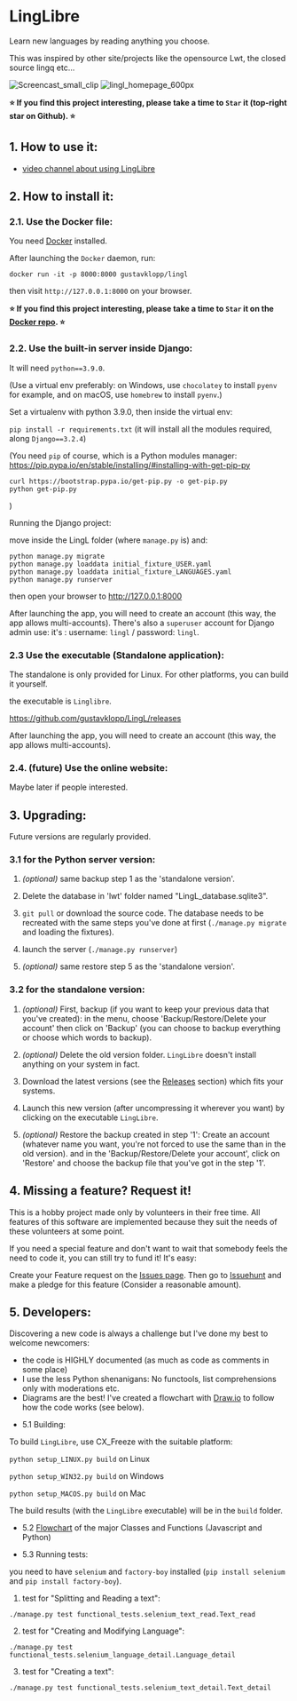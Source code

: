 # LingLibre
Learn new languages by reading anything you choose.

This was inspired by other site/projects like the opensource Lwt, the closed source lingq etc...

![Screencast_small_clip](https://user-images.githubusercontent.com/6438275/121800774-05a50a80-cc34-11eb-825a-37145f2e4461.gif)
![lingl_homepage_600px](https://user-images.githubusercontent.com/6438275/116420494-4d1b3700-a83e-11eb-9570-ef473cba9777.png)

**:star: If you find this project interesting, please take a time to `Star` it (top-right star on Github). :star:**

## 1. How to use it:

- [video channel about using LingLibre](https://tube.tchncs.de/video-channels/linglibre/videos)

## 2. How to install it:

### 2.1. Use the Docker file:

You need [Docker](https://www.docker.com/) installed.

After launching the `Docker` daemon, run:

`docker run -it -p 8000:8000 gustavklopp/lingl`

then visit `http://127.0.0.1:8000` on your browser.

**:star: If you find this project interesting, please take a time to `Star` it on the [Docker repo](https://hub.docker.com/r/gustavklopp/lingl). :star:**

### 2.2. Use the built-in server inside Django:

It will need `python==3.9.0`.

(Use a virtual env preferably: on Windows, use `chocolatey` to install `pyenv` for example, and on macOS, use `homebrew` to install `pyenv`.)

Set a virtualenv with python 3.9.0, then inside the virtual env:

`pip install -r requirements.txt` (it will install all the modules required, along `Django==3.2.4`)

(You need `pip` of course, which is a Python modules manager:
https://pip.pypa.io/en/stable/installing/#installing-with-get-pip-py
```
curl https://bootstrap.pypa.io/get-pip.py -o get-pip.py
python get-pip.py
```
)

Running the Django project:

move inside the LingL folder (where `manage.py` is) and:
	
```
python manage.py migrate
python manage.py loaddata initial_fixture_USER.yaml
python manage.py loaddata initial_fixture_LANGUAGES.yaml
python manage.py runserver
```
then open your browser to <http://127.0.0.1:8000>

After launching the app, you will need to create an account (this way, the app allows multi-accounts).
There's also a `superuser` account for Django admin use: it's : username: `lingl` / password: `lingl`.

### 2.3 Use the executable (Standalone application):

The standalone is only provided for Linux. For other platforms, you can build it yourself.

the executable is `Linglibre`.

<https://github.com/gustavklopp/LingL/releases>

After launching the app, you will need to create an account (this way, the app allows multi-accounts).

### 2.4. (future) Use the online website:
Maybe later if people interested.

## 3. Upgrading:

Future versions are regularly provided. 

### 3.1 for the Python server version:
   
   1. *(optional)* same backup step 1 as the 'standalone version'.

   2. Delete the database in 'lwt' folder named "LingL_database.sqlite3".

   3. `git pull` or download the source code. The database needs to be recreated with the same steps you've done at first (`./manage.py migrate` and loading the fixtures).
   
   4. launch the server (`./manage.py runserver`)

   5. *(optional)* same restore step 5 as the 'standalone version'.

### 3.2 for the standalone version:


   1. *(optional)* First, backup (if you want to keep your previous data that you've created): in the menu, choose 'Backup/Restore/Delete your account' then click on 'Backup' (you can choose to backup everything or choose which words to backup). 

   2. *(optional)* Delete the old version folder. `LingLibre` doesn't install anything on your system in fact.

   3. Download the latest versions (see the [Releases](https://github.com/gustavklopp/LingL/releases) section) which fits your systems.

   4. Launch this new version (after uncompressing it wherever you want) by clicking on the executable `LingLibre`.

   5. *(optional)* Restore the backup created in step '1': Create an account (whatever name you want, you're not forced to use the same than in the old version). and in the 'Backup/Restore/Delete your account', click on 'Restore' and choose the backup file that you've got in the step '1'.

## 4. Missing a feature? Request it!

This is a hobby project made only by volunteers in their free time. All features of this software are implemented because they 
suit the needs of these volunteers at some point.
 
If you need a special feature and don't want to wait that somebody feels the need to code it, you can still try to fund it! It's easy: 

Create your Feature request on the [Issues page](https://github.com/gustavklopp/LingL/issues). Then go to [Issuehunt](https://issuehunt.io/r/gustavklopp/LingL/issues) and make a pledge for this feature (Consider a reasonable amount).


## 5. Developers:

Discovering a new code is always a challenge but I've done my best to welcome newcomers:
- the code is HIGHLY documented (as much as code as comments in some place)
- I use the less Python shenanigans: No functools, list comprehensions only with moderations etc.
- Diagrams are the best! I've created a flowchart with [Draw.io](https://github.com/jgraph/drawio) to follow how the code works (see below). 


* 5.1 Building:

To build `LingLibre`, use CX_Freeze with the suitable platform:

`python setup_LINUX.py build` on Linux

`python setup_WIN32.py build` on Windows

`python setup_MACOS.py build` on Mac

The build results (with the `LingLibre` executable) will be in the `build` folder.

* 5.2 [Flowchart](https://viewer.diagrams.net/?highlight=0000ff&edit=_blank&layers=1&nav=1&title=AAA_LingLibre.drawio#R7V1Zd5vIEv41Ps48mCN2eExsj2dunGXiTJZ50UECSSRIKIAsO7%2F%2BNojG0F1AS6KhozhnJpEQIFRfVXXtfaZeLh9uIme9eBO6XnCmjNyHM%2FXqTEF%2FTB39kx55zI9o8mh3ZB757u6Y%2FHTgzv%2Fp5QfxaRvf9eLKiUkYBom%2Frh6chquVN00qx5woCrfV02ZhUP3WtTP3qAN3Uyegj3723WSRH5UN%2B%2BmDvzx%2FvsBfbeja7pOlg8%2FOf0q8cNxwWzqkXp%2Bpl1EYJrtXy4dLL0jJhwmzu%2B7Pmk%2BLJ4u8VcJywVJ99f7zF2%2B8uImNT8vo76uf98aFbOxuc%2B8Em%2FwnO9%2Bch%2FFm7TqJJ32L82dPHjFF4q2%2FDJwVevdq5gfBZRiEUfaJ6jqeNZui43EShd%2B90ifG1PImM%2FQJ%2Fcz5z7j3osR7KB3Kf8ONFy69JHpEp%2BSfmnpOz4Kl8vfbJ3x0Oz%2B2KEGj4xOdnCfmxb2fqIZe5ISDiXi50by%2Ft9ZP%2Bf7Oezf6cf%2Fthx1daDpFpSjcrFwvvWiEfnYYJYtwHq6c4DYM1%2BigjA5%2B85LkMed4Z5OE6NAiWQb5p4hA0eOX%2FPrszdf0jaTjt1cP5Q%2BvHvN3ceJEycuU89GBVZjhlB37009%2FVHYOjUIjb8ThJpp6DScquWA60dxLGuiUn%2Be5FZmjkY68wEn8%2B6oIHoNa01PDnD9GNEs28Ys%2FWpDdLvzEu1s7GX22SAlWUexCQprllllutKrYGLTUyAogNQYvoZEp8p8q5WWC9LKqSDob9XWdE%2FVp5s%2Bpn%2FhJ4J0w8ZURI%2BNzI70qzmLhPfjJl92ZVv42vVCWRpqSv3%2B6Mn1TvvC9F%2FmIIl408Koid72q5Je%2BD330Q54YaURIsUJoxt0Pyq8ieKR4DCa2ufr%2B8HWhzL%2Fc%2B%2F976Xx6bf75ea5cKDbFN%2BlPvsvfPnHN9dPRV9NNdJ8xVsol3bGZvB%2BbHcEZMCmENzjAx1ZHzwjuiyAf4Ub2sfNYOmGdCm1cL%2FsKIfvqiHC1iPNV%2BbjzZWNEcNvuiTtVKKosDjvuuW71wY7wiapYGkURFkJTXAw1sTCk7UFRMBQXQl0sCLVnCPeG0BALQjqE9wxhG4SmWBAazxDuDaE1FIQ3szfL%2B%2Fc3%2F7z9or9%2Bvbnbrt%2BYf2N%2F7RlBEEGQZJ07SEfJIH5sOq6I%2FnLG4Wy8DcfTEP3lrNxx7C9PKc5rWhLOd2K%2FD8hNKVoR%2Fe06zt7osgCh3shZxSlXhKsTQkE1SN%2BbhmDEKd7b6G%2FQAETh0ln5P08dARkIufcMgV4HgR9Pw%2BU6JfQ2jNxTBsEcHAS61ABn%2FBbhdvyb4ACVK%2FSMg1mHwzQ80SXBJJYEa3AMrHoMTnVVIEDQ9B5BaDKdIQxSJYR%2BV3LC9C9yDn3QH%2F4NtBB89x4noRO5aEWIkukm6bwALSuFyr0%2FZBl3UpF2QZIWoKxsWQBpFTKH3F1xE%2B1KC588zNmhtTAA14GWXGPwvM6DxHDyzibLe3QC1N2DdlEY0ESOkhS9j7w49ldzdPTcOU%2BvX6X0QvpsHHmO26lKm1lTbwrK3MTSUx2%2FN%2F571PaMqLwsLXhgbQ8vsaP9jPEyvPfGq5T2Ylu2%2B1OfKmvrkfpgsYBJ0bYcPsyLYTsMET5pvq8Vxde5GgR%2FrU6rQfC8wRItTU9dkpAzxQjQ879y%2FXv0cp6%2BvAnRKSGhtP7MXqOb5%2BejI6VLKOjTs6vA1WuoOp3mBP58hY5NEWRpndurVDr8qRO8zD9Y%2Bq6bRaEhsa1yGjc5tCjrg9Ww4yWHtKN%2Fpmgv3HC6WaIf%2F4eU4vn4YrZZTTMfxzsdnWga1QCwDJVZmwAW3MqsVbvRPHCReXCZCluUvrsqvTOcZUrn1SReZxQbnc8bP705YUOjMCyw7zr0SqfRQX1AjU4Df%2Foda9LU%2BgAQetaqNe0SFoN1I%2FeJuU4b%2BgDmmXDT8gmCe62cWcaZDd0mZRmme9CXPjNXu%2Bkst%2BsTaMXmtkroHMIFLJ1oJVtaVY2yNX0xkka62mJSZ%2B8O7UNgtrNFizcoumQbVeXEL%2BQAk4ROaXajikbAbcg7PKsmvjGVNs0E9dZ2oZg%2B%2FfPp9pv%2B7s3Hl68%2B%2F%2BeYH4378SUQ3AJglSQpWXipYTNNInTLquHjrEL0aVSYQM94l%2FE21AHtHDA3JtcENFMnQ85dkHMFv1DxC63iyejnJ%2BN8yIbVbi2YQElRFwh99t%2Fbf81My1Hm7vLDh2n05u71Be1S1jkfOOTZlcwVHnydz%2F9LyJyuEDJnM9p%2FXaSLYH%2BSrmDvMk6qDBooxc5y2YBr4mtR5hPQ%2FVldYqIiI24PUCrW%2FDRw4tifEgZ9JrELZ51%2B9SzwHvKzS13GOz7AXcZnjR3GbKa9TPMAazMxzFR8jPj6hsMjTPPJu40%2Bv3m3nHxVl9vx9EO8cG%2BBxn7Iu0fc8hKdVZm4gM%2BbRPi0%2FHh2avWcVkt7G6a2dXbl7iV1c8ZFIQXi1pl4QZWR2fU8Mh38n84ku1%2FKQznp0c31V2f6Fbu%2BqS0MKKYP5d9yVp7vA%2Bn%2FkWRqWjVQjHE70jfUTAk3Iz3i75Lt6h%2BjetNwNos9LolphetYnGOTb6yag9X7V8RaPOgcDJKT5SyMltL6kcKloaZG9yxXg2wxS5mohtFE2z28ECKXbAElNEUxfdkiKqqYug%2BJNc9b6Cqb3OG8Jox5O0uzpo71wdqD4Lxic8c6hwS%2FJpsVLSONNLNF04CGi9Ao4%2BCNIKpLZioRwNqM2bs8KqV8iBJs1svMqtGuGgpAGT%2Fo%2FJvc9CJdtQnAE3tONF2M1yHyE5BVFPtLP3CivcIBvypg5MApqAEJSharvBDD8n0IYpdEV8ZJI0eEQhVTlgyDtpzLQKpQlMaS8FCHzrGkhS%2BLs43TwPfuVRLO54GQkzsVcnKnBc3BA0kqc1NndCwTJqgIhZuNHHEol9smNIxQ55TkgYc8NQ%2FGEq9wE%2FAdmwrhWi2wwQKPMBx0AiabjFpkT0VULhdkewvQXqSOoCwJNw9SpmNxGR0L1eK5wnU9NjMEu46pGq1QFSSvNDKcAqBngwymTg7zBRuBaVVEss2oidTBZrrAzga9MgyXlxIaOE2wNYS2q3a6L9d7J6bv6lrABlN4Kt3kndHf9afJ1puk2xacEPmJ5QaskIDIz29HAJr9EenjdeA81sVEThMKFRq3zQsKsJxIpyXB%2F74Kt04QnBDZdYLsYN8JpxohkOwtsXp4lleHLcrSaFRd3CVb0VoWeFyogCsTvpaMhNpChcr8McaqBWaboJGj24cnd24TwFnnYg5tYe4TIwO6G40O%2F87mEaqdxw%2BO7n9ntf5YjT%2FsaYpi%2FNHl4fmmTePAX30XMXygEjWWNji5DVi3LG42BJAHyyIwmJRpRc54s%2Fq%2BFWJKTDMjHFp%2BPnjgQKath2nkZdPzfiMYwKLwXnFQ6FgaLQxbdKOTxqHIGw6HA63af0N5UKCC7X5xgOq7SHnw56sw8gT2Lo%2FFARrk1jMObOvDySMBTXPrOeJFVznQEhF4TrTyV%2FPTBUJnjX3xA4JOH0IicfpQGNAcuH6tV4uibZ9BmMIVFsZPFiu7VewMPEzcQhEAELGyVkDL1e8tL4PtswPDc8hWSScMD3aKRYHnkD10ThmewTYagx%2Fn2RgAXWhR4GnuN%2Fr94BHLVjtoq8UThge726LA82wagE64KPDU5LKyamIB%2B1EviggvDquwZqL4zf9T6ZAv0MZDFHiJ2a%2FTzCOHdjLomiTTLTrgIBVNlgzzeJzgyheFBadyDdLvBJLMOuuwI4jg8rzmwAv31UJSRkp5xUiHHRpKy6LxNEZFKxcoydIo28iiYZQKekPWJB1StcS6RqnMi1TnJh5cn0Ru306NS%2BRcn6TRtuNgpkdR4yaN5Gqdm2o1s9GRE4C64y%2BoJr6nYT7HNTPQuUI8iGflbdHf7z5kD%2Bsn9LSc9nk61CZq9CkfPt6Ceq%2F3%2BTqNUtLFfB1DwwYwzhTv3h1d6GhLtlq5sSIpPAbqwBSiIziDFTUeoQ2OWFlYK19VsWI7es8FqsSa0JroYRrVXJgfRtX6kPe3Ppg4oGnG8q%2BWWNI59B%2FuB9oek%2FeCSXZLrPEHiXPgCdPC1LibRECgsCl7Grlt0IV3t9c312%2BvKMYqxU5q6b9HJEQna64A%2Fw2cgkESqLt5JkyBkG%2FOvRNPI3%2BdMDrY4o%2BfbWaMg4t7oRatXqfPqkzj5P%2F6%2BOa2OyhdY2LoBg3lbDZTepjefSyUDdOgQOh4Deui%2BxwB5P6Ns%2FHrfkpIJ9vz6WSmsPMRSdYYWRcSufmsLv67uBpfhMvFDyMZP2z%2Be8RDL3uOjx1irNQ18xf2MLNp0ghlq2HKGpMYzC6FIyR0rPr9IwJudYgoFrHkuujzryiKYOtLr6sjmE8gbT4o6LZya%2Fxz%2BnAJ1j0J28rIJbpBQ6XwsSPNcxI1iy3CS9%2Bn7Ua8zXx6Y7eX35yHjEA%2FNl6cgIpZjABewagdBPAwj3c7HrvoFMa3xfqPf%2BzOoIO%2FqUoVMfkt6%2BTed%2FgebTuKcvT5mAzNrKbA9RLH%2F9XyqgV7sE9TPMxk5JlWxd6IoHP8DpvfxDzrLw%2FOt49bFis0adAjRV%2B67m57WAf9%2FzZLTWXmX5eic9COSgeoMiJsJ9OarOc9yunuqPEm8QM%2F8b14fO9721jINcEiCTn8mmBChjE913iNaPsRse8vtiKYe2Mk4oowbOKri7zXESsCax0MZuTeNh2q8X0sslbLUggO2N2yU8PYbO4a4WA0IFz2sBrA4ii%2BjGOyJr8EMyVMOo5%2F7aKFrbAlflUrwiQFA1CtvKwIcFtUOgLEQ2aYOLhp29b%2BB1%2FDmk3Fm1bgHCYZrOsuqgNvaUrJxSJM2W%2FXDy%2FiPCxyi0odSBIq0LawchfN7CARga0PqmMFEj8RY05%2FIw8cGog2wTn9vMYJwD%2BB5zTm3obqKbRuauK3%2FtdWmPa0s5MP5c93dRNQicga4TRawLweDfJJ1C72%2B4DpSAfYMzrGm8nST4SZS93MA3tYLhIxiR%2FYcEUrtmHpRYsAlUyiz0buCA1NlUxiTi%2FriBhu45FxmEGEnRH2JHzroFysRFpVPXMysx9dj5%2B7JCG5esLa%2Fi7brGsSPpyQdJC7b7HOnOQmGngA1GBdYnsJz1P1jMlePsNkRcHEAVy8xgVXENmSeW5K3F8PRYF2CeoS8p2jrdJo97l%2FOlSnYUi6aeuWZdi6ro3MivIwyaQDc%2F3HyCRDPcpIslSt2ATQqt6Yd%2BSAqdYZOHS%2B8rap%2BZSuFudnyiXzzu34ULx2VqVjaAmwD32Fv7h8y%2FNpHM12NShbxJAJWm1WQj5nuBbysbIuQCGfDNnu4j5c5LnezF9543AVPI6ThR9nLp%2BQz1pu5kT0HAd%2BnJw3P2VLZnOQWrHGZbiLWjFT06peVUfVYrJlFwMlsFFqSAqRK%2B2kZAykEe523Mv%2BrDT2czNG26qrYfOkZSeVbs0T8ERF4WKe7J1p1UfVhAQOjNWZJbYOB9K6ysyCxDpoSkbH%2FFc4NbaulngpHZghm43cBPWd1hnqZifRZvd%2Fl%2FHiv6uP92rg%2FvtWvva%2BxFoxUrS9kbEnw5nQlRYZ56uxlPdlcRs7iEUdvd7M4vKITLLufYWWe%2Bx8peKQKZfctLKmV1hZxmLBFCiwKJlqVtC1InVQfzcoLkCDf5%2BKHLABquJiMjYWdMVtOp32wTHAMfLwxmE0TgeGSBl3kHxZn%2F8puhzr%2ByJrMdwn%2B0AUkoNZZBOI6RXj17rfDpDOPtxlsdUzPIVlNztl9AJRJDVGdzZ4frzbaOtB1SvNbMKOjUJmhgBoVBPKDPHbM5BO8e88EvRdqzBJFtnLeI1utaspehFncfD04C5hdPowQVvL9o2TPvCg55K9dlhaidWvgKZQ%2FApBbjxuBBy3KeRScaESG8daQGs72ECodVFfDqsjmorZ9tXoUNogO5pskiR7cf43%2Buv123ef0T8vb2%2FPRdU%2Bxr6oEJiw7vHDby%2FfQWZk07MSgVLzblzII%2Fd77VoJHeT5qYRXZuZcVOfGkef34sUZh8Q2OuYkcLfhlhQe10lMx3FfTx5ZseEqVkoyoW1qMnJ7szERcjPz6Xu1bEycr5nN0QtyoNTe5xuV5%2BEkJnT%2Fzulky3lFoyGJaZwUzX1%2FboJ1TMOWbFtHnnf%2BX%2FWGrLnyC5lw701LkWT9KVVuMwlmZ7xKp0u4NZZxXO2x1dnKPfpgG2TAzz2Ibca1fLwxSNGKD3Zghs41mURFi2E222PUBTKegcN1qcFNkM9LzR7MCFW4wvM0O%2B9mqMtsklkcGZc877u82CoV%2B5L5Dd2EyUtXgJ4KT7aMVTt0aO9xXGrwUZksXErGLJi5lJqmaei8ePSz%2F97%2Ba2ZajjJ3lx8%2BTKM3d6%2BhpizO%2FdOqqpZZt8gb7ttEzcRQ4G9mbawfrD0aRopvq8XIIlFR7DZYDglBHKOIut1oBPcYiFOVTFhO%2BqFlyCZZpUH2w%2FFWKjlln7eqaJTk560qzmrqOOguS9ylnXZbitisalBD74ABOio%2BVmlW7SLf0VQNU0PFsesFwjSsNnIBOwik%2FqQQ4NbxDlfv0Z14FQRwLc7pIEBEsZm78PhBQA%2FPoIQg9lfzwDstUSCAAPfN6xcIgQI0tfq%2BtcAQ2jysUfT7dx4an5sWg52pVa5MMJxlytarSbzOaIV%2BifFjE6Z21fXOZMvfdSorPc1iGpHrtAZtgsCrLAFmlR57SnmWqgNdFE1mCW9vyjZIpFVuXlAjQY6UObRCIXf3xKSu18kVMDoc9tTqfz1SgBLDRjtIkPUIP3dHspGNB9yZcWe4BPu05MUeXF645selrBK0En4cqS1SU9pS0K5sadxr%2FLHbDQplYIfCJoeA9yJqUPkJxs2PgZEL5Hos20WGrvsVOfni%2FYiX39%2B%2Bkqf34aX7ejy%2F%2BjTQvkQ1i0LrtppguV%2BpDfZrmb2HmtjBJzR%2BdEesrbVUKZAXYIet4YKjzsc7w9RWQ1FVE3uen28Se2CRBXobhely%2BXQ6WgoXb0I3jZdf%2Fx8%3D) of the major Classes and Functions (Javascript and Python) 


* 5.3 Running tests:

you need to have `selenium` and `factory-boy` installed (`pip install selenium` and `pip install factory-boy`).
  1. test for "Splitting and Reading a text":

```
./manage.py test functional_tests.selenium_text_read.Text_read
```
  2. test for "Creating and Modifying Language":

```
./manage.py test functional_tests.selenium_language_detail.Language_detail
```
  3. test for "Creating a text":

```
./manage.py test functional_tests.selenium_text_detail.Text_detail
```

